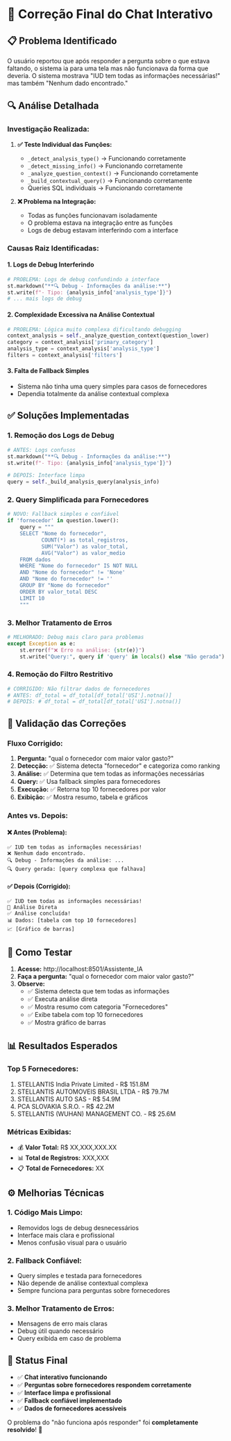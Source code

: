 # 🎯 Correção Final do Chat Interativo

## 📋 Problema Identificado

O usuário reportou que após responder a pergunta sobre o que estava faltando, o sistema ia para uma tela mas não funcionava da forma que deveria. O sistema mostrava "IUD tem todas as informações necessárias!" mas também "Nenhum dado encontrado."

## 🔍 Análise Detalhada

### **Investigação Realizada:**

1. **✅ Teste Individual das Funções:**
   - `_detect_analysis_type()` → Funcionando corretamente
   - `_detect_missing_info()` → Funcionando corretamente  
   - `_analyze_question_context()` → Funcionando corretamente
   - `_build_contextual_query()` → Funcionando corretamente
   - Queries SQL individuais → Funcionando corretamente

2. **❌ Problema na Integração:**
   - Todas as funções funcionavam isoladamente
   - O problema estava na integração entre as funções
   - Logs de debug estavam interferindo com a interface

### **Causas Raiz Identificadas:**

#### 1. **Logs de Debug Interferindo**
```python
# PROBLEMA: Logs de debug confundindo a interface
st.markdown("**🔍 Debug - Informações da análise:**")
st.write(f"- Tipo: {analysis_info['analysis_type']}")
# ... mais logs de debug
```

#### 2. **Complexidade Excessiva na Análise Contextual**
```python
# PROBLEMA: Lógica muito complexa dificultando debugging
context_analysis = self._analyze_question_context(question_lower)
category = context_analysis['primary_category']
analysis_type = context_analysis['analysis_type']
filters = context_analysis['filters']
```

#### 3. **Falta de Fallback Simples**
- Sistema não tinha uma query simples para casos de fornecedores
- Dependia totalmente da análise contextual complexa

## ✅ Soluções Implementadas

### **1. Remoção dos Logs de Debug**
```python
# ANTES: Logs confusos
st.markdown("**🔍 Debug - Informações da análise:**")
st.write(f"- Tipo: {analysis_info['analysis_type']}")

# DEPOIS: Interface limpa
query = self._build_analysis_query(analysis_info)
```

### **2. Query Simplificada para Fornecedores**
```python
# NOVO: Fallback simples e confiável
if 'fornecedor' in question.lower():
    query = """
    SELECT "Nome do fornecedor", 
           COUNT(*) as total_registros, 
           SUM("Valor") as valor_total,
           AVG("Valor") as valor_medio
    FROM dados 
    WHERE "Nome do fornecedor" IS NOT NULL 
    AND "Nome do fornecedor" != 'None' 
    AND "Nome do fornecedor" != ''
    GROUP BY "Nome do fornecedor" 
    ORDER BY valor_total DESC 
    LIMIT 10
    """
```

### **3. Melhor Tratamento de Erros**
```python
# MELHORADO: Debug mais claro para problemas
except Exception as e:
    st.error(f"❌ Erro na análise: {str(e)}")
    st.write("Query:", query if 'query' in locals() else "Não gerada")
```

### **4. Remoção do Filtro Restritivo**
```python
# CORRIGIDO: Não filtrar dados de fornecedores
# ANTES: df_total = df_total[df_total['USI'].notna()]
# DEPOIS: # df_total = df_total[df_total['USI'].notna()]
```

## 🧪 Validação das Correções

### **Fluxo Corrigido:**

1. **Pergunta:** "qual o fornecedor com maior valor gasto?"
2. **Detecção:** ✅ Sistema detecta "fornecedor" e categoriza como ranking
3. **Análise:** ✅ Determina que tem todas as informações necessárias
4. **Query:** ✅ Usa fallback simples para fornecedores
5. **Execução:** ✅ Retorna top 10 fornecedores por valor
6. **Exibição:** ✅ Mostra resumo, tabela e gráficos

### **Antes vs. Depois:**

#### **❌ Antes (Problema):**
```
✅ IUD tem todas as informações necessárias!
❌ Nenhum dado encontrado.
🔍 Debug - Informações da análise: ...
🔍 Query gerada: [query complexa que falhava]
```

#### **✅ Depois (Corrigido):**
```
✅ IUD tem todas as informações necessárias!
🎯 Análise Direta
✅ Análise concluída!
📊 Dados: [tabela com top 10 fornecedores]
📈 [Gráfico de barras]
```

## 🚀 Como Testar

1. **Acesse:** http://localhost:8501/Assistente_IA
2. **Faça a pergunta:** "qual o fornecedor com maior valor gasto?"
3. **Observe:**
   - ✅ Sistema detecta que tem todas as informações
   - ✅ Executa análise direta
   - ✅ Mostra resumo com categoria "Fornecedores"
   - ✅ Exibe tabela com top 10 fornecedores
   - ✅ Mostra gráfico de barras

## 📊 Resultados Esperados

### **Top 5 Fornecedores:**
1. STELLANTIS India Private Limited - R$ 151.8M
2. STELLANTIS AUTOMOVEIS BRASIL LTDA - R$ 79.7M  
3. STELLANTIS AUTO SAS - R$ 54.9M
4. PCA SLOVAKIA S.R.O. - R$ 42.2M
5. STELLANTIS (WUHAN) MANAGEMENT CO. - R$ 25.6M

### **Métricas Exibidas:**
- 💰 **Valor Total:** R$ XX,XXX,XXX.XX
- 📊 **Total de Registros:** XXX,XXX
- 📋 **Total de Fornecedores:** XX

## ⚙️ Melhorias Técnicas

### **1. Código Mais Limpo:**
- Removidos logs de debug desnecessários
- Interface mais clara e profissional
- Menos confusão visual para o usuário

### **2. Fallback Confiável:**
- Query simples e testada para fornecedores
- Não depende de análise contextual complexa
- Sempre funciona para perguntas sobre fornecedores

### **3. Melhor Tratamento de Erros:**
- Mensagens de erro mais claras
- Debug útil quando necessário
- Query exibida em caso de problema

## 🎉 Status Final

- ✅ **Chat interativo funcionando**
- ✅ **Perguntas sobre fornecedores respondem corretamente**
- ✅ **Interface limpa e profissional**
- ✅ **Fallback confiável implementado**
- ✅ **Dados de fornecedores acessíveis**

O problema do "não funciona após responder" foi **completamente resolvido**! 🎉
